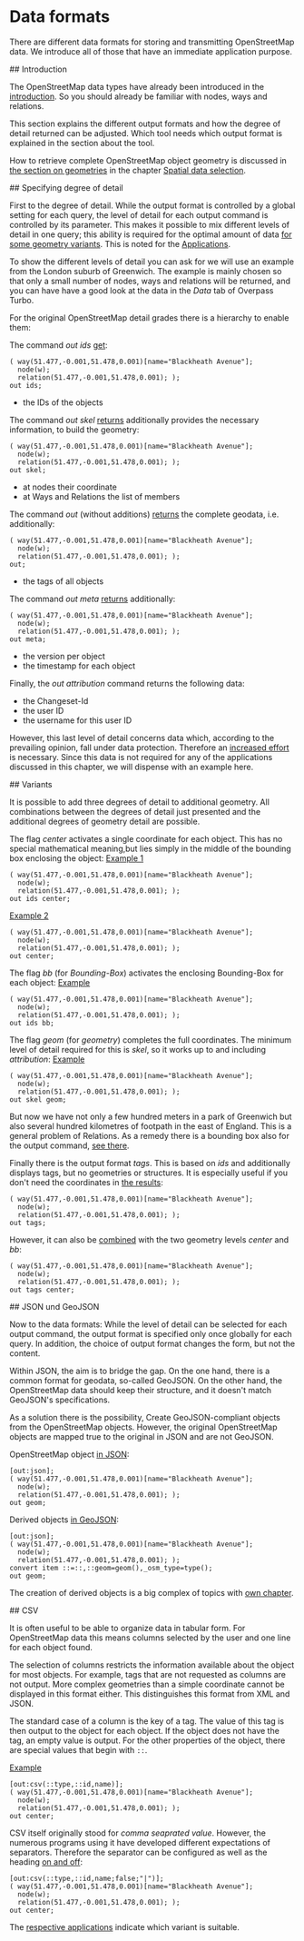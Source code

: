 Data formats
============

There are different data formats for storing and transmitting OpenStreetMap data. We introduce all of those that have an immediate application purpose.

<a name="scope"/>
<!-- The title was translated to "demarcation" but from the context I think introduction may be better -->
## Introduction

The OpenStreetMap data types have already been introduced in the [introduction](../preface/osm_data_model.md). So you should already be familiar with nodes, ways and relations.

This section explains the different output formats and how the degree of detail returned can be adjusted. Which tool needs which output format is explained in the section about the tool.

How to retrieve complete OpenStreetMap object geometry is discussed in [the section on geometries](../full_data/osm_types.md) in the chapter [Spatial data selection](../full_data/index.md).

<a name="faithful"/>
## Specifying degree of detail

First to the degree of detail. While the output format is controlled by a global setting for each query, the level of detail for each output command is controlled by its parameter. This makes it possible to mix different levels of detail in one query; this ability is required for the optimal amount of data [for some geometry variants](../full_data/osm_types.md#full). This is noted for the [Applications](index.md).

To show the different levels of detail you can ask for we will use an example from the London suburb of Greenwich. The example is mainly chosen so that only a small number of nodes, ways and relations will be returned, and you can have  have a good look at the data in the _Data_ tab of Overpass Turbo.

For the original OpenStreetMap detail grades there is a hierarchy to enable them:

The command _out ids_ [get](https://overpass-turbo.eu/?lat=51.4775&lon=0.0&zoom=16&Q=%28%20way%2851%2E477%2C%2D0%2E001%2C51%2E478%2C0%2E001%29%5Bname%3D%22Blackheath%20Avenue%22%5D%3B%0A%20%20node%28w%29%3B%0A%20%20relation%2851%2E477%2C%2D0%2E001%2C51%2E478%2C0%2E001%29%3B%20%29%3B%0Aout%20ids%3B):

    ( way(51.477,-0.001,51.478,0.001)[name="Blackheath Avenue"];
      node(w);
      relation(51.477,-0.001,51.478,0.001); );
    out ids;

* the IDs of the objects

The command _out skel_ [returns](https://overpass-turbo.eu/?lat=51.4775&lon=0.0&zoom=16&Q=%28%20way%2851%2E477%2C%2D0%2E001%2C51%2E478%2C0%2E001%29%5Bname%3D%22Blackheath%20Avenue%22%5D%3B%0A%20%20node%28w%29%3B%0A%20%20relation%2851%2E477%2C%2D0%2E001%2C51%2E478%2C0%2E001%29%3B%20%29%3B%0Aout%20skel%3B) additionally provides the necessary information, to build the geometry:

    ( way(51.477,-0.001,51.478,0.001)[name="Blackheath Avenue"];
      node(w);
      relation(51.477,-0.001,51.478,0.001); );
    out skel;
    
* at nodes their coordinate
* at Ways and Relations the list of members

The command _out_ (without additions) [returns](https://overpass-turbo.eu/?lat=51.4775&lon=0.0&zoom=16&Q=%28%20way%2851%2E477%2C%2D0%2E001%2C51%2E478%2C0%2E001%29%5Bname%3D%22Blackheath%20Avenue%22%5D%3B%0A%20%20node%28w%29%3B%0A%20%20relation%2851%2E477%2C%2D0%2E001%2C51%2E478%2C0%2E001%29%3B%20%29%3B%0Aout%3B) the complete geodata, i.e. additionally:

    ( way(51.477,-0.001,51.478,0.001)[name="Blackheath Avenue"];
      node(w);
      relation(51.477,-0.001,51.478,0.001); );
    out;
  
  * the tags of all objects
  
The command _out meta_ [returns](https://overpass-turbo.eu/?lat=51.4775&lon=0.0&zoom=16&Q=%28%20way%2851%2E477%2C%2D0%2E001%2C51%2E478%2C0%2E001%29%5Bname%3D%22Blackheath%20Avenue%22%5D%3B%0A%20%20node%28w%29%3B%0A%20%20relation%2851%2E477%2C%2D0%2E001%2C51%2E478%2C0%2E001%29%3B%20%29%3B%0Aout%20meta%3B) additionally:
   
    ( way(51.477,-0.001,51.478,0.001)[name="Blackheath Avenue"];
      node(w);
      relation(51.477,-0.001,51.478,0.001); );
    out meta;

* the version per object
* the timestamp for each object

Finally, the _out attribution_ command returns the following data:

* the Changeset-Id
* the user ID
* the username for this user ID

However, this last level of detail concerns data which, according to the prevailing opinion, fall under data protection. Therefore an [increased effort](../analysis/index.md) is necessary. Since this data is not required for any of the applications discussed in this chapter, we will dispense with an example here.

<a name="extras"/>
## Variants

It is possible to add three degrees of detail to additional geometry. All combinations between the degrees of detail just presented and the additional degrees of geometry detail are possible.

The flag _center_ activates a single coordinate for each object. This has no special mathematical meaning,but lies simply in the middle of the bounding box enclosing the object: [Example 1](https://overpass-turbo.eu/?lat=51.4775&lon=0.0&zoom=16&Q=%28%20way%2851%2E477%2C%2D0%2E001%2C51%2E478%2C0%2E001%29%5Bname%3D%22Blackheath%20Avenue%22%5D%3B%0A%20%20node%28w%29%3B%0A%20%20relation%2851%2E477%2C%2D0%2E001%2C51%2E478%2C0%2E001%29%3B%20%29%3B%0Aout%20ids%20center%3B)

    ( way(51.477,-0.001,51.478,0.001)[name="Blackheath Avenue"];
      node(w);
      relation(51.477,-0.001,51.478,0.001); );
    out ids center;

[Example 2](https://overpass-turbo.eu/?lat=51.4775&lon=0.0&zoom=16&Q=%28%20way%2851%2E477%2C%2D0%2E001%2C51%2E478%2C0%2E001%29%5Bname%3D%22Blackheath%20Avenue%22%5D%3B%0A%20%20node%28w%29%3B%0A%20%20relation%2851%2E477%2C%2D0%2E001%2C51%2E478%2C0%2E001%29%3B%20%29%3B%0Aout%20center%3B)

    ( way(51.477,-0.001,51.478,0.001)[name="Blackheath Avenue"];
      node(w);
      relation(51.477,-0.001,51.478,0.001); );
    out center;

The flag _bb_ (for _Bounding-Box_) activates the enclosing Bounding-Box for each object: [Example](https://overpass-turbo.eu/?lat=51.4775&lon=0.0&zoom=16&Q=%28%20way%2851%2E477%2C%2D0%2E001%2C51%2E478%2C0%2E001%29%5Bname%3D%22Blackheath%20Avenue%22%5D%3B%0A%20%20node%28w%29%3B%0A%20%20relation%2851%2E477%2C%2D0%2E001%2C51%2E478%2C0%2E001%29%3B%20%29%3B%0Aout%20ids%20bb%3B)

    ( way(51.477,-0.001,51.478,0.001)[name="Blackheath Avenue"];
      node(w);
      relation(51.477,-0.001,51.478,0.001); );
    out ids bb;

The flag _geom_ (for _geometry_) completes the full coordinates. The minimum level of detail required for this is _skel_, so it works up to and including _attribution_: [Example](https://overpass-turbo.eu/?lat=51.4775&lon=0.0&zoom=16&Q=%28%20way%2851%2E477%2C%2D0%2E001%2C51%2E478%2C0%2E001%29%5Bname%3D%22Blackheath%20Avenue%22%5D%3B%0A%20%20node%28w%29%3B%0A%20%20relation%2851%2E477%2C%2D0%2E001%2C51%2E478%2C0%2E001%29%3B%20%29%3B%0Aout%20skel%20geom%3B)

    ( way(51.477,-0.001,51.478,0.001)[name="Blackheath Avenue"];
      node(w);
      relation(51.477,-0.001,51.478,0.001); );
    out skel geom;

But now we have not only a few hundred meters in a park of Greenwich but also several hundred kilometres of footpath in the east of England. This is a general problem of Relations. As a remedy there is a bounding box also for the output command, [see there](../full_data/bbox.md#crop).

Finally there is the output format _tags_. This is based on _ids_ and additionally displays tags, but no geometries or structures. It is especially useful if you don't need the coordinates in [the results](https://overpass-turbo.eu/?lat=51.4775&lon=0.0&zoom=16&Q=%28%20way%2851%2E477%2C%2D0%2E001%2C51%2E478%2C0%2E001%29%5Bname%3D%22Blackheath%20Avenue%22%5D%3B%0A%20%20node%28w%29%3B%0A%20%20relation%2851%2E477%2C%2D0%2E001%2C51%2E478%2C0%2E001%29%3B%20%29%3B%0Aout%20tags%3B):

    ( way(51.477,-0.001,51.478,0.001)[name="Blackheath Avenue"];
      node(w);
      relation(51.477,-0.001,51.478,0.001); );
    out tags;

However, it can also be [combined](https://overpass-turbo.eu/?lat=51.4775&lon=0.0&zoom=16&Q=%28%20way%2851%2E477%2C%2D0%2E001%2C51%2E478%2C0%2E001%29%5Bname%3D%22Blackheath%20Avenue%22%5D%3B%0A%20%20node%28w%29%3B%0A%20%20relation%2851%2E477%2C%2D0%2E001%2C51%2E478%2C0%2E001%29%3B%20%29%3B%0Aout%20tags%20center%3B) with the two geometry levels _center_ and _bb_:

    ( way(51.477,-0.001,51.478,0.001)[name="Blackheath Avenue"];
      node(w);
      relation(51.477,-0.001,51.478,0.001); );
    out tags center;

<a name="json"/>
## JSON und GeoJSON

Now to the data formats: While the level of detail can be selected for each output command, the output format is specified only once globally for each query. In addition, the choice of output format changes the form, but not the content.

Within JSON, the aim is to bridge the gap. On the one hand, there is a common format for geodata, so-called GeoJSON. On the other hand, the OpenStreetMap data should keep their structure, and it doesn't match GeoJSON's specifications.

As a solution there is the possibility, Create GeoJSON-compliant objects from the OpenStreetMap objects. However, the original OpenStreetMap objects are mapped true to the original in JSON and are not GeoJSON.

OpenStreetMap object [in JSON](https://overpass-turbo.eu/?lat=51.4775&lon=0.0&zoom=16&Q=%5Bout%3Ajson%5D%3B%0A%28%20way%2851%2E477%2C%2D0%2E001%2C51%2E478%2C0%2E001%29%5Bname%3D%22Blackheath%20Avenue%22%5D%3B%0A%20%20node%28w%29%3B%0A%20%20relation%2851%2E477%2C%2D0%2E001%2C51%2E478%2C0%2E001%29%3B%20%29%3B%0Aout%20geom%3B):

    [out:json];
    ( way(51.477,-0.001,51.478,0.001)[name="Blackheath Avenue"];
      node(w);
      relation(51.477,-0.001,51.478,0.001); );
    out geom;
    
   Derived objects [in GeoJSON](https://overpass-turbo.eu/?lat=51.4775&lon=0.0&zoom=16&Q=%5Bout%3Ajson%5D%3B%0A%28%20way%2851%2E477%2C%2D0%2E001%2C51%2E478%2C0%2E001%29%5Bname%3D%22Blackheath%20Avenue%22%5D%3B%0A%20%20node%28w%29%3B%0A%20%20relation%2851%2E477%2C%2D0%2E001%2C51%2E478%2C0%2E001%29%3B%20%29%3B%0Aconvert%20item%20%3A%3A%3D%3A%3A%2C%3A%3Ageom%3Dgeom%28%29%2C_osm_type%3Dtype%28%29%3B%0Aout%20geom%3B):

    [out:json];
    ( way(51.477,-0.001,51.478,0.001)[name="Blackheath Avenue"];
      node(w);
      relation(51.477,-0.001,51.478,0.001); );
    convert item ::=::,::geom=geom(),_osm_type=type();
    out geom;
The creation of derived objects is a big complex of topics with [own chapter](../counting/index.md).

<a name="csv"/>
## CSV

It is often useful to be able to organize data in tabular form. For OpenStreetMap data this means columns selected by the user and one line for each object found.

The selection of columns restricts the information available about the object for most objects. For example, tags that are not requested as columns are not output. More complex geometries than a simple coordinate cannot be displayed in this format either. This distinguishes this format from XML and JSON.

The standard case of a column is the key of a tag. The value of this tag is then output to the object for each object. If the object does not have the tag, an empty value is output. For the other properties of the object, there are special values that begin with `::`.

[Example](https://overpass-turbo.eu/?lat=51.4775&lon=0.0&zoom=16&Q=%5Bout%3Acsv%28%3A%3Atype%2C%3A%3Aid%2Cname%29%5D%3B%0A%28%20way%2851%2E477%2C%2D0%2E001%2C51%2E478%2C0%2E001%29%5Bname%3D%22Blackheath%20Avenue%22%5D%3B%0A%20%20node%28w%29%3B%0A%20%20relation%2851%2E477%2C%2D0%2E001%2C51%2E478%2C0%2E001%29%3B%20%29%3B%0Aout%20center%3B)

    [out:csv(::type,::id,name)];
    ( way(51.477,-0.001,51.478,0.001)[name="Blackheath Avenue"];
      node(w);
      relation(51.477,-0.001,51.478,0.001); );
    out center;
    
CSV itself originally stood for _comma seaprated value_. However, the numerous programs using it have developed different expectations of separators. Therefore the separator can be configured as well as the heading [on and off](https://overpass-turbo.eu/?lat=51.4775&lon=0.0&zoom=16&Q=%5Bout%3Acsv%28%3A%3Atype%2C%3A%3Aid%2Cname%3Bfalse%3B%22%7C%22%29%5D%3B%0A%28%20way%2851%2E477%2C%2D0%2E001%2C51%2E478%2C0%2E001%29%5Bname%3D%22Blackheath%20Avenue%22%5D%3B%0A%20%20node%28w%29%3B%0A%20%20relation%2851%2E477%2C%2D0%2E001%2C51%2E478%2C0%2E001%29%3B%20%29%3B%0Aout%20center%3B):

    [out:csv(::type,::id,name;false;"|")];
    ( way(51.477,-0.001,51.478,0.001)[name="Blackheath Avenue"];
      node(w);
      relation(51.477,-0.001,51.478,0.001); );
    out center;

The [respective applications](index.md) indicate which variant is suitable.
<!--stackedit_data:
eyJoaXN0b3J5IjpbNDgwNTI1MzFdfQ==
-->